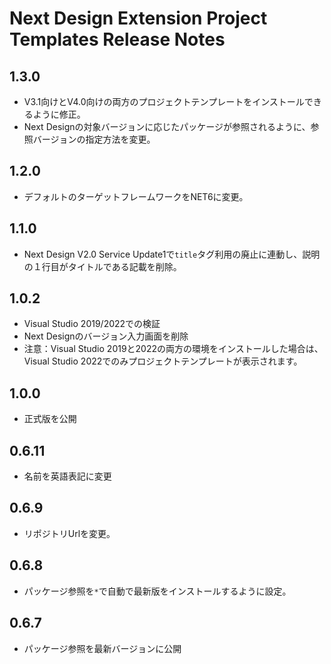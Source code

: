 #  Next Design Extension Project Templates Release Notes

## 1.3.0
* V3.1向けとV4.0向けの両方のプロジェクトテンプレートをインストールできるように修正。
* Next Designの対象バージョンに応じたパッケージが参照されるように、参照バージョンの指定方法を変更。

## 1.2.0
* デフォルトのターゲットフレームワークをNET6に変更。

## 1.1.0
* Next Design V2.0 Service Update1で`title`タグ利用の廃止に連動し、説明の１行目がタイトルである記載を削除。

## 1.0.2
* Visual Studio 2019/2022での検証
* Next Designのバージョン入力画面を削除
* 注意：Visual Studio 2019と2022の両方の環境をインストールした場合は、Visual Studio 2022でのみプロジェクトテンプレートが表示されます。
 
## 1.0.0
* 正式版を公開

## 0.6.11
* 名前を英語表記に変更

## 0.6.9
* リポジトリUrlを変更。

## 0.6.8
* パッケージ参照を`*`で自動で最新版をインストールするように設定。

## 0.6.7
* パッケージ参照を最新バージョンに公開

